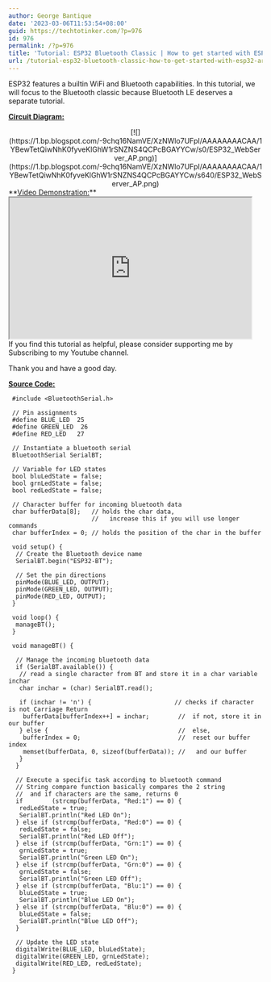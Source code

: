 ```yaml
---
author: George Bantique
date: '2023-03-06T11:53:54+08:00'
guid: https://techtotinker.com/?p=976
id: 976
permalink: /?p=976
title: 'Tutorial: ESP32 Bluetooth Classic | How to get started with ESP32 | Arduino IDE'
url: /tutorial-esp32-bluetooth-classic-how-to-get-started-with-esp32-arduino-ide666-revision-v1-Tutorial-ESP32-Bluetooth-Classic-How-to-get-started-with-ESP32-Arduino-IDE
---
```



ESP32 features a builtin WiFi and Bluetooth capabilities. In this tutorial, we will focus to the Bluetooth classic because Bluetooth LE deserves a separate tutorial.

**<u>Circuit Diagram:</u>**

<div style="clear: both; text-align: center;">[![](https://1.bp.blogspot.com/-9chq16NamVE/XzNWlo7UFpI/AAAAAAAACAA/1YBewTetQiwNhK0fyveKlGhW1rSNZNS4QCPcBGAYYCw/s0/ESP32_WebServer_AP.png)](https://1.bp.blogspot.com/-9chq16NamVE/XzNWlo7UFpI/AAAAAAAACAA/1YBewTetQiwNhK0fyveKlGhW1rSNZNS4QCPcBGAYYCw/s640/ESP32_WebServer_AP.png)</div><div style="clear: both; text-align: center;"></div>**<u>Video Demonstration:</u>**

<div style="clear: both; text-align: left;"><iframe allowfullscreen="" height="280" loading="lazy" src="https://www.youtube.com/embed/m2bcOhgjUts" width="480" youtube-src-=""></iframe></div>If you find this tutorial as helpful, please consider supporting me by Subscribing to my Youtube channel.

Thank you and have a good day.

**<u>Source Code:</u>**

```
 #include <BluetoothSerial.h>  
   
 // Pin assignments  
 #define BLUE_LED  25  
 #define GREEN_LED  26  
 #define RED_LED   27  
   
 // Instantiate a bluetooth serial  
 BluetoothSerial SerialBT;  
   
 // Variable for LED states  
 bool bluLedState = false;  
 bool grnLedState = false;  
 bool redLedState = false;  
   
 // Character buffer for incoming bluetooth data  
 char bufferData[8];   // holds the char data, 
                       // 	increase this if you will use longer commands  
 char bufferIndex = 0; // holds the position of the char in the buffer  
   
 void setup() {  
  // Create the Bluetooth device name  
  SerialBT.begin("ESP32-BT");  
   
  // Set the pin directions  
  pinMode(BLUE_LED, OUTPUT);  
  pinMode(GREEN_LED, OUTPUT);  
  pinMode(RED_LED, OUTPUT);  
 }  
   
 void loop() {  
  manageBT();  
 }  
   
 void manageBT() {  
   
  // Manage the incoming bluetooth data  
  if (SerialBT.available()) {  
   // read a single character from BT and store it in a char variable inchar  
   char inchar = (char) SerialBT.read();  
     
   if (inchar != 'n') {                       // checks if character is not Carriage Return  
    bufferData[bufferIndex++] = inchar;        //  if not, store it in our buffer  
   } else {                                    //  else,  
    bufferIndex = 0;                           //  reset our buffer index  
    memset(bufferData, 0, sizeof(bufferData)); //   and our buffer  
   }  
  }  
   
  // Execute a specific task according to bluetooth command  
  // String compare function basically compares the 2 string  
  //  and if characters are the same, returns 0  
  if        (strcmp(bufferData, "Red:1") == 0) {  
   redLedState = true;  
   SerialBT.println("Red LED On");  
  } else if (strcmp(bufferData, "Red:0") == 0) {  
   redLedState = false;  
   SerialBT.println("Red LED Off");  
  } else if (strcmp(bufferData, "Grn:1") == 0) {  
   grnLedState = true;  
   SerialBT.println("Green LED On");  
  } else if (strcmp(bufferData, "Grn:0") == 0) {  
   grnLedState = false;  
   SerialBT.println("Green LED Off");  
  } else if (strcmp(bufferData, "Blu:1") == 0) {  
   bluLedState = true;  
   SerialBT.println("Blue LED On");  
  } else if (strcmp(bufferData, "Blu:0") == 0) {  
   bluLedState = false;  
   SerialBT.println("Blue LED Off");  
  }  
   
  // Update the LED state  
  digitalWrite(BLUE_LED, bluLedState);  
  digitalWrite(GREEN_LED, grnLedState);  
  digitalWrite(RED_LED, redLedState);  
 }
 

```